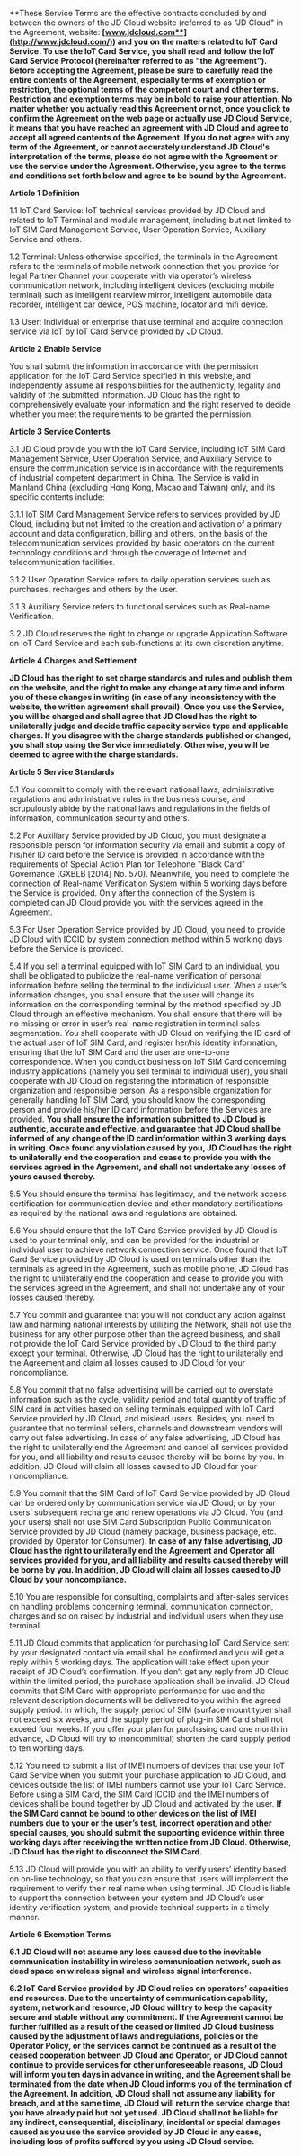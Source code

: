 **These Service Terms are the effective contracts concluded by and between the owners of the JD Cloud website (referred to as "JD Cloud" in the Agreement, website: **[**www.jdcloud.com**](http://www.jdcloud.com/)**) and you on the matters related to IoT Card Service. To use the IoT Card Service, you shall read and follow the IoT Card Service Protocol (hereinafter referred to as "the Agreement"). Before accepting the Agreement, please be sure to carefully read the entire contents of the Agreement, especially terms of exemption or restriction, the optional terms of the competent court and other terms. Restriction and exemption terms may be in bold to raise your attention. No matter whether you actually read this Agreement or not, once you click to confirm the Agreement on the web page or actually use JD Cloud Service, it means that you have reached an agreement with JD Cloud and agree to accept all agreed contents of the Agreement. If you do not agree with any term of the Agreement, or cannot accurately understand JD Cloud's interpretation of the terms, please do not agree with the Agreement or use the service under the Agreement. Otherwise, you agree to the terms and conditions set forth below and agree to be bound by the Agreement.**

**Article 1 Definition**

1.1 IoT Card Service: IoT technical services provided by JD Cloud and related to IoT Terminal and module management, including but not limited to IoT SIM Card Management Service, User Operation Service, Auxiliary Service and others.

1.2 Terminal: Unless otherwise specified, the terminals in the Agreement refers to the terminals of mobile network connection that you provide for legal Partner Channel your cooperate with via operator’s wireless communication network, including intelligent devices (excluding mobile terminal) such as intelligent rearview mirror, intelligent automobile data recorder, intelligent car device, POS machine, locator and mifi device.

1.3 User: Individual or enterprise that use terminal and acquire connection service via IoT by IoT Card Service provided by JD Cloud.

**Article 2 Enable Service**

You shall submit the information in accordance with the permission application for the IoT Card Service specified in this website, and independently assume all responsibilities for the authenticity, legality and validity of the submitted information. JD Cloud has the right to comprehensively evaluate your information and the right reserved to decide whether you meet the requirements to be granted the permission.

**Article 3 Service Contents**

3.1 JD Cloud provide you with the IoT Card Service, including IoT SIM Card Management Service, User Operation Service, and Auxiliary Service to ensure the communication service is in accordance with the requirements of industrial competent department in China. The Service is valid in Mainland China (excluding Hong Kong, Macao and Taiwan) only, and its specific contents include:

3.1.1 IoT SIM Card Management Service refers to services provided by JD Cloud, including but not limited to the creation and activation of a primary account and data configuration, billing and others, on the basis of the telecommunication services provided by basic operators on the current technology conditions and through the coverage of Internet and telecommunication facilities.

3.1.2 User Operation Service refers to daily operation services such as purchases, recharges and others by the user.

3.1.3 Auxiliary Service refers to functional services such as Real-name Verification.

3.2 JD Cloud reserves the right to change or upgrade Application Software on IoT Card Service and each sub-functions at its own discretion anytime.

**Article 4 Charges and Settlement**

**JD Cloud has the right to set charge standards and rules and publish them on the website, and the right to make any change at any time and inform you of these changes in writing (in case of any inconsistency with the website, the written agreement shall prevail). Once you use the Service, you will be charged and shall agree that JD Cloud has the right to unilaterally judge and decide traffic capacity service type and applicable charges. If you disagree with the charge standards published or changed, you shall stop using the Service immediately. Otherwise, you will be deemed to agree with the charge standards.**

**Article 5 Service Standards**

5.1 You commit to comply with the relevant national laws, administrative regulations and administrative rules in the business course, and scrupulously abide by the national laws and regulations in the fields of information, communication security and others.

5.2 For Auxiliary Service provided by JD Cloud, you must designate a responsible person for information security via email and submit a copy of his/her ID card before the Service is provided in accordance with the requirements of Special Action Plan for Telephone "Black Card" Governance (GXBLB [2014] No. 570). Meanwhile, you need to complete the connection of Real-name Verification System within 5 working days before the Service is provided. Only after the connection of the System is completed can JD Cloud provide you with the services agreed in the Agreement.

5.3 For User Operation Service provided by JD Cloud, you need to provide JD Cloud with ICCID by system connection method within 5 working days before the Service is provided.

5.4 If you sell a terminal equipped with IoT SIM Card to an individual, you shall be obligated to publicize the real-name verification of personal information before selling the terminal to the individual user. When a user’s information changes, you shall ensure that the user will change its information on the corresponding terminal by the method specified by JD Cloud through an effective mechanism. You shall ensure that there will be no missing or error in user’s real-name registration in terminal sales segmentation. You shall cooperate with JD Cloud on verifying the ID card of the actual user of IoT SIM Card, and register her/his identity information, ensuring that the IoT SIM Card and the user are one-to-one correspondence. When you conduct business on IoT SIM Card concerning industry applications (namely you sell terminal to individual user), you shall cooperate with JD Cloud on registering the information of responsible organization and responsible person. As a responsible organization for generally handling IoT SIM Card, you should know the corresponding person and provide his/her ID card information before the Services are provided. **You shall ensure the information submitted to JD Cloud is authentic, accurate and effective, and guarantee that JD Cloud shall be informed of any change of the ID card information within 3 working days in writing. Once found any violation caused by you, JD Cloud has the right to unilaterally end the cooperation and cease to provide you with the services agreed in the Agreement, and shall not undertake any losses of yours caused thereby.**

5.5 You should ensure the terminal has legitimacy, and the network access certification for communication device and other mandatory certifications as required by the national laws and regulations are obtained.

5.6 You should ensure that the IoT Card Service provided by JD Cloud is used to your terminal only, and can be provided for the industrial or individual user to achieve network connection service. Once found that IoT Card Service provided by JD Cloud is used on terminals other than the terminals as agreed in the Agreement, such as mobile phone, JD Cloud has the right to unilaterally end the cooperation and cease to provide you with the services agreed in the Agreement, and shall not undertake any of your losses caused thereby.

5.7 You commit and guarantee that you will not conduct any action against law and harming national interests by utilizing the Network, shall not use the business for any other purpose other than the agreed business, and shall not provide the IoT Card Service provided by JD Cloud to the third party except your terminal. Otherwise, JD Cloud has the right to unilaterally end the Agreement and claim all losses caused to JD Cloud for your noncompliance.

5.8 You commit that no false advertising will be carried out to overstate information such as the cycle, validity period and total quantity of traffic of SIM card in activities based on selling terminals equipped with IoT Card Service provided by JD Cloud, and mislead users. Besides, you need to guarantee that no terminal sellers, channels and downstream vendors will carry out false advertising. In case of any false advertising, JD Cloud has the right to unilaterally end the Agreement and cancel all services provided for you, and all liability and results caused thereby will be borne by you. In addition, JD Cloud will claim all losses caused to JD Cloud for your noncompliance.

5.9 You commit that the SIM Card of IoT Card Service provided by JD Cloud can be ordered only by communication service via JD Cloud; or by your users’ subsequent recharge and renew operations via JD Cloud. You (and your users) shall not use SIM Card Subscription Public Communication Service provided by JD Cloud (namely package, business package, etc. provided by Operator for Consumer). **In case of any false advertising, JD Cloud has the right to unilaterally end the Agreement and Operator all services provided for you, and all liability and results caused thereby will be borne by you. In addition, JD Cloud will claim all losses caused to JD Cloud by your noncompliance.**

5.10 You are responsible for consulting, complaints and after-sales services on handling problems concerning terminal, communication connection, charges and so on raised by industrial and individual users when they use terminal.

5.11 JD Cloud commits that application for purchasing IoT Card Service sent by your designated contact via email shall be confirmed and you will get a reply within 5 working days.  The application will take effect upon your receipt of JD Cloud’s confirmation. If you don’t get any reply from JD Cloud within the limited period, the purchase application shall be invalid. JD Cloud commits that SIM Card with appropriate performance for use and the relevant description documents will be delivered to you within the agreed supply period. In which, the supply period of SIM (surface mount type) shall not exceed six weeks, and the supply period of plug-in SIM Card shall not exceed four weeks. If you offer your plan for purchasing card one month in advance, JD Cloud will try to (noncommittal) shorten the card supply period to ten working days.

5.12 You need to submit a list of IMEI numbers of devices that use your IoT Card Service when you submit your purchase application to JD Cloud, and devices outside the list of IMEI numbers cannot use your IoT Card Service. Before using a SIM Card, the SIM Card ICCID and the IMEI numbers of devices shall be bound together by JD Cloud and activated by the user. **If the SIM Card cannot be bound to other devices on the list of IMEI numbers due to your or the user’s test, incorrect operation and other special causes, you should submit the supporting evidence within three working days after receiving the written notice from JD Cloud. Otherwise, JD Cloud has the right to disconnect the SIM Card.**

5.13 JD Cloud will provide you with an ability to verify users’ identity based on on-line technology, so that you can ensure that users will implement the requirement to verify their real name when using terminal. JD Cloud is liable to support the connection between your system and JD Cloud’s user identity verification system, and provide technical supports in a timely manner.

**Article 6 Exemption Terms**

**6.1 JD Cloud will not assume any loss caused due to the inevitable communication instability in wireless communication network, such as dead space on wireless signal and wireless signal interference.**

**6.2 IoT Card Service provided by JD Cloud relies on operators’ capacities and resources. Due to the uncertainty of communication capability, system, network and resource, JD Cloud will try to keep the capacity secure and stable without any commitment. If the Agreement cannot be further fulfilled as a result of the ceased or limited JD Cloud business caused by the adjustment of laws and regulations, policies or the Operator Policy, or the services cannot be continued as a result of the ceased cooperation between JD Cloud and Operator, or JD Cloud cannot continue to provide services for other unforeseeable reasons, JD Cloud will inform you ten days in advance in writing, and the Agreement shall be terminated from the date when JD Cloud informs you of the termination of the Agreement. In addition, JD Cloud shall not assume any liability for breach, and at the same time, JD Cloud will return the service charge that you have already paid but not yet used. JD Cloud shall not be liable for any indirect, consequential, disciplinary, incidental or special damages caused as you use the service provided by JD Cloud in any cases, including loss of profits suffered by you using JD Cloud service.**


